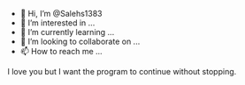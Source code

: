 - 👋 Hi, I’m @Salehs1383
- 👀 I’m interested in ...
- 🌱 I’m currently learning ...
- 💞️ I’m looking to collaborate on ...
- 📫 How to reach me ...

<!---
Salehs1383/Salehs1383 is a ✨ special ✨ repository because its `README.md` (this file) appears on your GitHub profile.
You can click the Preview link to take a look at your changes.
I love you but I will be mad if mistakes increase --->
I love you but I want the program to continue without stopping. 
